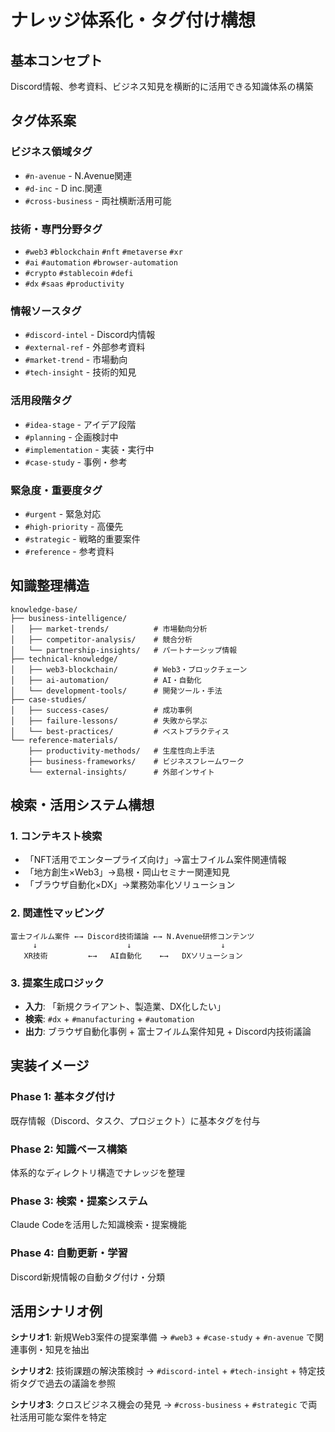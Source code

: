 # ナレッジ体系化・タグ付け構想

## 基本コンセプト
Discord情報、参考資料、ビジネス知見を横断的に活用できる知識体系の構築

## タグ体系案

### ビジネス領域タグ
- `#n-avenue` - N.Avenue関連
- `#d-inc` - D inc.関連  
- `#cross-business` - 両社横断活用可能

### 技術・専門分野タグ
- `#web3` `#blockchain` `#nft` `#metaverse` `#xr`
- `#ai` `#automation` `#browser-automation`
- `#crypto` `#stablecoin` `#defi`
- `#dx` `#saas` `#productivity`

### 情報ソースタグ
- `#discord-intel` - Discord内情報
- `#external-ref` - 外部参考資料
- `#market-trend` - 市場動向
- `#tech-insight` - 技術的知見

### 活用段階タグ
- `#idea-stage` - アイデア段階
- `#planning` - 企画検討中
- `#implementation` - 実装・実行中
- `#case-study` - 事例・参考

### 緊急度・重要度タグ
- `#urgent` - 緊急対応
- `#high-priority` - 高優先
- `#strategic` - 戦略的重要案件
- `#reference` - 参考資料

## 知識整理構造

```
knowledge-base/
├── business-intelligence/
│   ├── market-trends/          # 市場動向分析
│   ├── competitor-analysis/    # 競合分析
│   └── partnership-insights/   # パートナーシップ情報
├── technical-knowledge/
│   ├── web3-blockchain/        # Web3・ブロックチェーン
│   ├── ai-automation/          # AI・自動化
│   └── development-tools/      # 開発ツール・手法
├── case-studies/
│   ├── success-cases/          # 成功事例
│   ├── failure-lessons/        # 失敗から学ぶ
│   └── best-practices/         # ベストプラクティス
└── reference-materials/
    ├── productivity-methods/   # 生産性向上手法
    ├── business-frameworks/    # ビジネスフレームワーク
    └── external-insights/      # 外部インサイト
```

## 検索・活用システム構想

### 1. コンテキスト検索
- 「NFT活用でエンタープライズ向け」→富士フイルム案件関連情報
- 「地方創生×Web3」→島根・岡山セミナー関連知見
- 「ブラウザ自動化×DX」→業務効率化ソリューション

### 2. 関連性マッピング
```
富士フイルム案件 ←→ Discord技術議論 ←→ N.Avenue研修コンテンツ
     ↓                    ↓                    ↓
   XR技術         ←→   AI自動化    ←→   DXソリューション
```

### 3. 提案生成ロジック
- **入力**: 「新規クライアント、製造業、DX化したい」
- **検索**: `#dx` + `#manufacturing` + `#automation`
- **出力**: ブラウザ自動化事例 + 富士フイルム案件知見 + Discord内技術議論

## 実装イメージ

### Phase 1: 基本タグ付け
既存情報（Discord、タスク、プロジェクト）に基本タグを付与

### Phase 2: 知識ベース構築
体系的なディレクトリ構造でナレッジを整理

### Phase 3: 検索・提案システム
Claude Codeを活用した知識検索・提案機能

### Phase 4: 自動更新・学習
Discord新規情報の自動タグ付け・分類

## 活用シナリオ例

**シナリオ1**: 新規Web3案件の提案準備
→ `#web3` + `#case-study` + `#n-avenue` で関連事例・知見を抽出

**シナリオ2**: 技術課題の解決策検討
→ `#discord-intel` + `#tech-insight` + 特定技術タグで過去の議論を参照

**シナリオ3**: クロスビジネス機会の発見
→ `#cross-business` + `#strategic` で両社活用可能な案件を特定